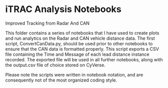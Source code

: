 # iTRAC Analysis Notebooks
 Improved Tracking from Radar And CAN

This folder contains a series of notebooks that I have used to create plots and run analytics on the Radar and CAN vehicle distance data. The first script, ConvertCanData.py, should be used prior to other notebooks to ensure that the CAN data is formatted properly. This script exports a CSV file containing the Time and Message of each lead distance instance recorded. The exported file will be used in all further notebooks, along with the output.csv file of choice stored on CyVerse.

Please note the scripts were written in notebook notation, and are consequently not of the most organized coding style.
